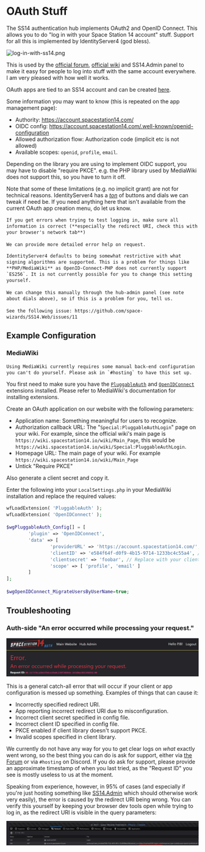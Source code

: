 # OAuth Stuff

The SS14 authentication hub implements OAuth2 and OpenID Connect. This allows you to do "log in with your Space Station 14 account" stuff. Support for all this is implemented by IdentityServer4 (god bless).

![log-in-with-ss14.png](../assets/images/hosting-log-in-with-ss14.png)

This is used by the [official forum](https://forum.ss14.io), [official wiki](https://wiki.ss14.io) and SS14.Admin panel to make it easy for people to log into stuff with the same account everywhere. I am very pleased with how well it works.

OAuth apps are tied to an SS14 account and can be created [here](https://account.spacestation14.com/Identity/Account/Manage/Developer). 

Some information you may want to know (this is repeated on the app management page):
* Authority: https://account.spacestation14.com/
* OIDC config: https://account.spacestation14.com/.well-known/openid-configuration
* Allowed authorization flow: Authorization code (implicit etc is not allowed)
* Available scopes: `openid`, `profile`, `email`.

Depending on the library you are using to implement OIDC support, you may have to disable "require PKCE". e.g. the PHP library used by MediaWiki does not support this, so you have to turn it off.

Note that some of these limitations (e.g. no implicit grant) are not for technical reasons. IdentityServer4 has a [*ton*](https://github.com/space-wizards/SS14.Web/blob/618802153e91d258f7b99a9165e0990ca0c59d30/SS14.Web/Areas/Admin/Pages/Clients/Client.cshtml.cs#L46-L99) of buttons and dials we can tweak if need be. If you need anything here that isn't available from the current OAuth app creation menu, do let us know.

```admonish info
If you get errors when trying to test logging in, make sure all information is correct (**especially the redirect URI, check this with your browser's network tab**)

We can provide more detailed error help on request.
```

```admonish warning
IdentityServer4 defaults to being somewhat restrictive with what signing algorithms are supported. This is a problem for things like **PHP/MediaWiki** as OpenID-Connect-PHP does not currently support `ES256`. It is not currently possible for you to change this setting yourself.

We can change this manually through the hub-admin panel (see note about dials above), so if this is a problem for you, tell us.

See the following issue: https://github.com/space-wizards/SS14.Web/issues/11
```

## Example Configuration

### MediaWiki

```admonish bug
Using MediaWiki currently requires some manual back-end configuration you can't do yourself. Please ask in `#hosting` to have this set up.
```

You first need to make sure you have the [`PluggableAuth`](https://www.mediawiki.org/wiki/Extension:PluggableAuth) and [`OpenIDConnect`](https://www.mediawiki.org/wiki/Extension:OpenID_Connect) extensions installed. Please refer to MediaWiki's documentation for installing extensions.

Create an OAuth application on our website with the following parameters:

* Application name: Something meaningful for users to recognize.
* Authorization callback URL: The "`Special:PluggableAuthLogin`" page on your wiki. For example, since the official wiki's main page is `https://wiki.spacestation14.io/wiki/Main_Page`, this would be `https://wiki.spacestation14.io/wiki/Special:PluggableAuthLogin`.
* Homepage URL: The main page of your wiki. For example `https://wiki.spacestation14.io/wiki/Main_Page`
* Untick "Require PKCE"

Also generate a client secret and copy it.

Enter the following into your `LocalSettings.php` in your MediaWiki installation and replace the required values:

```php
wfLoadExtension( 'PluggableAuth' );
wfLoadExtension( 'OpenIDConnect' );

$wgPluggableAuth_Config[] = [
        'plugin' => 'OpenIDConnect',
        'data' => [
                'providerURL' => 'https://account.spacestation14.com/',
                'clientID' => 'e584f64f-d0f9-4b15-9714-1233bc4c55a4', // Replace with your client ID.
                'clientsecret' => 'foobar', // Replace with your client secret.
                'scope' => [ 'profile', 'email' ]
        ]
];

$wgOpenIDConnect_MigrateUsersByUserName=true;
```

## Troubleshooting

### Auth-side "An error occurred while processing your request."

![Space Station 14 auth error screen just saying "An error occurred while processing your request."](../assets/images/hosting/oauth-error.png)

This is a general catch-all error that will occur if your client or app configuration is messed up something. Examples of things that can cause it:

* Incorrectly specified redirect URI.
* App reporting incorrect redirect URI due to misconfiguration.
* Incorrect client secret specified in config file.
* Incorrect client ID specified in config file.
* PKCE enabled if client library doesn't support PKCE.
* Invalid scopes specified in client library.

We currently do not have any way for you to get clear logs on *what* exactly went wrong, so the best thing you can do is ask for support, either via [the Forum](https://forum.spacestation14.com/c/general/help/46) or via `#hosting` on Discord. If you do ask for support, please provide an approximate timestamp of when you last tried, as the "Request ID" you see is mostly useless to us at the moment.

Speaking from experience, however, in 95% of cases (and especially if you're just hosting something like [SS14.Admin](./setting-up-ss14-admin.md) which should otherwise work very easily), the error is caused by the redirect URI being wrong. You can verify this yourself by keeping your browser dev tools open while trying to log in, as the redirect URI is visible in the query parameters:

![Browser dev tools showing login requests, with the redirect URI being underlined in one of them](../assets/images/hosting/oauth-redirect-uri-devtools.png)
